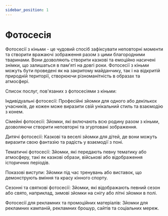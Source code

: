 ```yaml
---
sidebar_position: 1
---
```


# Фотосесія

Фотосесії з кіньми - це чудовий спосіб зафіксувати неповторні моменти та створити вражаючі зображення разом з цими благородними тваринами. Вони дозволяють створити казкові та емоційно насичені знімки, що залишаться в пам'яті на довгі роки. Фотосесії з кіньми можуть бути проведені як на закритому майданчику, так і на відкритій природній території, створюючи різноманітність в образах та атмосфері.

Список послуг, пов'язаних з фотосесіями з кіньми:

Індивідуальні фотосесії: Професійні зйомки для одного або декількох учасників, де кожен може виразити свій унікальний стиль та взаємодію з конем.

Сімейні фотосесії: Зйомки, які включають всю родину разом з кіньми, дозволяючи створити неповторні та згуртовані зображення.

Дитячі фотосесії: Казкові та веселі зйомки для дітей, де вони можуть виразити свою фантазію та радість у взаємодії з поні.

Тематичні фотосесії: Зйомки, які передають певну тематику або атмосферу, такі як казкові образи, військові або відображення історичних періодів.

Показові виступи: Зйомки під час тренувань або виставок, що демонструють вміння та красу кінного спорту.

Сезонні та святкові фотосесії: Зйомки, які відображають певний сезон або свято, наприклад, зимові зйомки на снігу або літні зйомки в полі.

Фотосесії для рекламних та промоційних матеріалів: Зйомки для рекламних кампаній, рекламних брошур, сайтів та соціальних мереж.